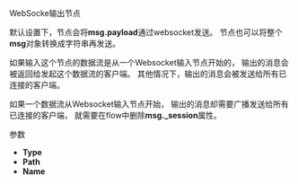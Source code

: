 WebSocke输出节点

默认设置下，节点会将**msg.payload**通过websocket发送。 节点也可以将整个**msg**对象转换成字符串再发送。 

如果输入这个节点的数据流是从一个Websocket输入节点开始的， 输出的消息会被返回给发起这个数据流的客户端。 其他情况下，输出的消息会被发送给所有已连接的客户端。 

如果一个数据流从Websocket输入节点开始， 输出的消息却需要广播发送给所有已连接的客户端， 就需要在flow中删除**msg._session**属性。 

参数

*   **Type**
*   **Path**
*   **Name**